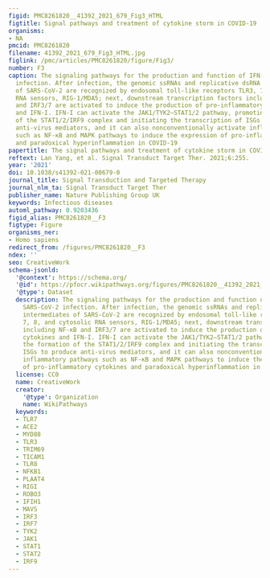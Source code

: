 ```yaml
---
figid: PMC8261820__41392_2021_679_Fig3_HTML
figtitle: Signal pathways and treatment of cytokine storm in COVID-19
organisms:
- NA
pmcid: PMC8261820
filename: 41392_2021_679_Fig3_HTML.jpg
figlink: /pmc/articles/PMC8261820/figure/Fig3/
number: F3
caption: The signaling pathways for the production and function of IFN-I after SARS-CoV-2
  infection. After infection, the genomic ssRNAs and replicative dsRNA intermediates
  of SARS-CoV-2 are recognized by endosomal toll-like receptors TLR3, 7, 8, and cytosolic
  RNA sensors, RIG-1/MDA5; next, downstream transcription factors including NF-κB
  and IRF3/7 are activated to induce the production of pro-inflammatory cytokines
  and IFN-I. IFN-I can activate the JAK1/TYK2–STAT1/2 pathway, promoting the formation
  of the STAT1/2/IRF9 complex and initiating the transcription of ISGs to produce
  anti-virus mediators, and it can also nonconventionally activate inflammatory pathways
  such as NF-κB and MAPK pathways to induce the expression of pro-inflammatory cytokines
  and paradoxical hyperinflammation in COVID-19
papertitle: The signal pathways and treatment of cytokine storm in COVID-19.
reftext: Lan Yang, et al. Signal Transduct Target Ther. 2021;6:255.
year: '2021'
doi: 10.1038/s41392-021-00679-0
journal_title: Signal Transduction and Targeted Therapy
journal_nlm_ta: Signal Transduct Target Ther
publisher_name: Nature Publishing Group UK
keywords: Infectious diseases
automl_pathway: 0.9203436
figid_alias: PMC8261820__F3
figtype: Figure
organisms_ner:
- Homo sapiens
redirect_from: /figures/PMC8261820__F3
ndex: ''
seo: CreativeWork
schema-jsonld:
  '@context': https://schema.org/
  '@id': https://pfocr.wikipathways.org/figures/PMC8261820__41392_2021_679_Fig3_HTML.html
  '@type': Dataset
  description: The signaling pathways for the production and function of IFN-I after
    SARS-CoV-2 infection. After infection, the genomic ssRNAs and replicative dsRNA
    intermediates of SARS-CoV-2 are recognized by endosomal toll-like receptors TLR3,
    7, 8, and cytosolic RNA sensors, RIG-1/MDA5; next, downstream transcription factors
    including NF-κB and IRF3/7 are activated to induce the production of pro-inflammatory
    cytokines and IFN-I. IFN-I can activate the JAK1/TYK2–STAT1/2 pathway, promoting
    the formation of the STAT1/2/IRF9 complex and initiating the transcription of
    ISGs to produce anti-virus mediators, and it can also nonconventionally activate
    inflammatory pathways such as NF-κB and MAPK pathways to induce the expression
    of pro-inflammatory cytokines and paradoxical hyperinflammation in COVID-19
  license: CC0
  name: CreativeWork
  creator:
    '@type': Organization
    name: WikiPathways
  keywords:
  - TLR7
  - ACE2
  - MYD88
  - TLR3
  - TRIM69
  - TICAM1
  - TLR8
  - NFKB1
  - PLAAT4
  - RIGI
  - ROBO3
  - IFIH1
  - MAVS
  - IRF3
  - IRF7
  - TYK2
  - JAK1
  - STAT1
  - STAT2
  - IRF9
---
```

